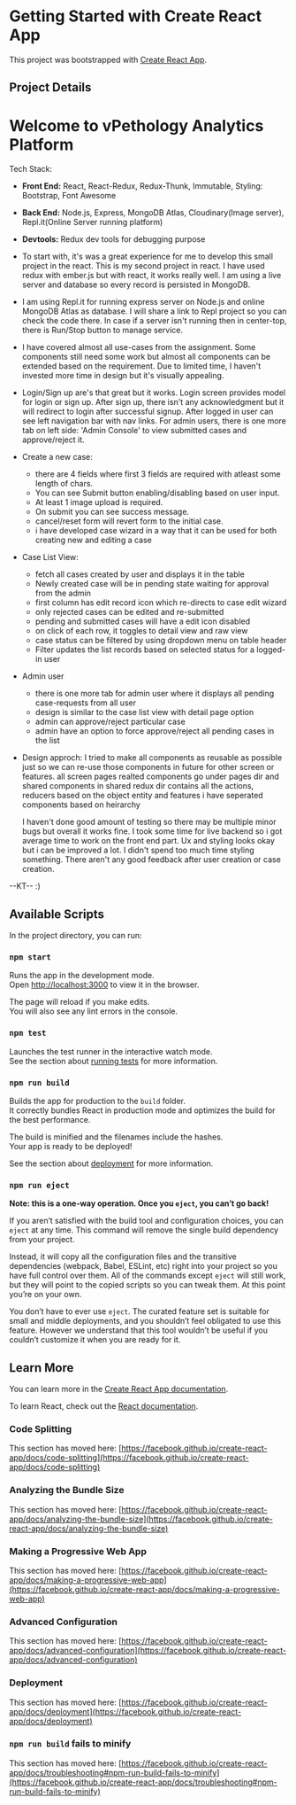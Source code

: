 # Getting Started with Create React App

This project was bootstrapped with [Create React App](https://github.com/facebook/create-react-app).

## Project Details
# Welcome to vPethology Analytics Platform

Tech Stack:
- **Front End:** 
    React, React-Redux, Redux-Thunk, Immutable, Styling: Bootstrap, Font Awesome

- **Back End:** 
   Node.js, Express, MongoDB Atlas, Cloudinary(Image server), Repl.it(Online Server running platform)

- **Devtools:** Redux dev tools for debugging purpose

- To start with, it's was a great experience for me to develop this small project in the react. This is my second project in react. I have used redux with ember.js but with react, it works really well. I am using a live server and database so every record is persisted in MongoDB.

- I am using Repl.it for running express server on Node.js and online MongoDB Atlas as database. I will share a link to Repl project so you can check the code there. In case if a server isn't running then in center-top, there is Run/Stop button to manage service. 

- I have covered almost all use-cases from the assignment. Some components still need some work but almost all components can be extended based on the requirement.
Due to limited time, I haven't invested more time in design but it's visually appealing.


- Login/Sign up are's that great but it works.
    Login screen provides model for login or sign up.
    After sign up, there isn't any acknowledgment but it will redirect to login after successful signup. 
    After logged in user can see left navigation bar with nav links. For admin users, there is one more tab on left side: 'Admin Console' to view submitted cases and approve/reject it.

- Create a new case:
    - there are 4 fields where first 3 fields are required with atleast some length of chars.
    - You can see Submit button enabling/disabling based on user input.
    - At least 1 image upload is required.
    - On submit you can see success message.
    - cancel/reset form will revert form to the initial case.
    - i have developed case wizard in a way that it can be used for both creating new and editing a case

- Case List View:
    - fetch all cases created by user and displays it in the table
    - Newly created case will be in pending state waiting for approval from the admin
    - first column has edit record icon which re-directs to case edit wizard
    - only rejected cases can be edited and re-submitted
    - pending and submitted cases will have a edit icon disabled
    - on click of each row, it toggles to detail view and raw view
    - case status can be filtered by using dropdown menu on table header
    - Filter updates the list records based on selected status for a logged-in user

- Admin user
    - there is one more tab for admin user where it displays all pending case-requests from all user
    - design is similar to the case list view with detail page option
    - admin can approve/reject particular case
    - admin have an option to force approve/reject all pending cases in the list

- Design approch: 
    I tried to make all components as reusable as possible just so we can re-use those components in future for other screen or features.
    all screen pages realted components go under pages dir and shared components in shared
    redux dir contains all the actions, reducers based on the object entity and features
    i have seperated components based on heirarchy 

    I haven't done good amount of testing so there may be multiple minor bugs but overall it works fine.
    I took some time for live backend so i got average time to work on the front end part.
    Ux and styling looks okay but i can be improved a lot. I didn't spend too much time styling something. There aren't any good feedback after user creation or case creation.
                
--KT-- :)

## Available Scripts

In the project directory, you can run:

### `npm start`

Runs the app in the development mode.\
Open [http://localhost:3000](http://localhost:3000) to view it in the browser.

The page will reload if you make edits.\
You will also see any lint errors in the console.

### `npm test`

Launches the test runner in the interactive watch mode.\
See the section about [running tests](https://facebook.github.io/create-react-app/docs/running-tests) for more information.

### `npm run build`

Builds the app for production to the `build` folder.\
It correctly bundles React in production mode and optimizes the build for the best performance.

The build is minified and the filenames include the hashes.\
Your app is ready to be deployed!

See the section about [deployment](https://facebook.github.io/create-react-app/docs/deployment) for more information.

### `npm run eject`

**Note: this is a one-way operation. Once you `eject`, you can’t go back!**

If you aren’t satisfied with the build tool and configuration choices, you can `eject` at any time. This command will remove the single build dependency from your project.

Instead, it will copy all the configuration files and the transitive dependencies (webpack, Babel, ESLint, etc) right into your project so you have full control over them. All of the commands except `eject` will still work, but they will point to the copied scripts so you can tweak them. At this point you’re on your own.

You don’t have to ever use `eject`. The curated feature set is suitable for small and middle deployments, and you shouldn’t feel obligated to use this feature. However we understand that this tool wouldn’t be useful if you couldn’t customize it when you are ready for it.

## Learn More

You can learn more in the [Create React App documentation](https://facebook.github.io/create-react-app/docs/getting-started).

To learn React, check out the [React documentation](https://reactjs.org/).

### Code Splitting

This section has moved here: [https://facebook.github.io/create-react-app/docs/code-splitting](https://facebook.github.io/create-react-app/docs/code-splitting)

### Analyzing the Bundle Size

This section has moved here: [https://facebook.github.io/create-react-app/docs/analyzing-the-bundle-size](https://facebook.github.io/create-react-app/docs/analyzing-the-bundle-size)

### Making a Progressive Web App

This section has moved here: [https://facebook.github.io/create-react-app/docs/making-a-progressive-web-app](https://facebook.github.io/create-react-app/docs/making-a-progressive-web-app)

### Advanced Configuration

This section has moved here: [https://facebook.github.io/create-react-app/docs/advanced-configuration](https://facebook.github.io/create-react-app/docs/advanced-configuration)

### Deployment

This section has moved here: [https://facebook.github.io/create-react-app/docs/deployment](https://facebook.github.io/create-react-app/docs/deployment)

### `npm run build` fails to minify

This section has moved here: [https://facebook.github.io/create-react-app/docs/troubleshooting#npm-run-build-fails-to-minify](https://facebook.github.io/create-react-app/docs/troubleshooting#npm-run-build-fails-to-minify)
